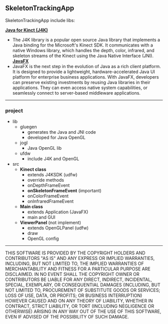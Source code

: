 ## SkeletonTrackingApp

SkeletonTrackingApp include libs: 

[**Java for Kinct (J4K)**](http://research.dwi.ufl.edu/ufdw/j4k/)
  - The J4K library is a popular open source Java library that implements a Java binding for the Microsoft's Kinect SDK. It communicates with a native Windows library, which handles the depth, color, infrared, and skeleton streams of the Kinect using the Java Native Interface (JNI).</br>
[**JavaFX**](http://www.oracle.com/technetwork/java/javase/overview/javafx-overview-2158620.html)
  - JavaFX is the next step in the evolution of Java as a rich client platform. It is designed to provide a lightweight, hardware-accelerated Java UI platform for enterprise business applications. With JavaFX, developers can preserve existing investments by reusing Java libraries in their applications. They can even access native system capabilities, or seamlessly connect to server-based middleware applications.</br>
----------------------------------------------------
### project 
- lib
  - gluegen
    - generates the Java and JNI code
    - developed for Java OpenGL
  - jogl
    - Java OpenGL lib
  - ufdw
    - include J4K and OpenGL
- src
  - **Kinect class**
    - extends J4KSDK (udfw)
    - override methods
    - onDepthFrameEvent
    - **onSkeletonFrameEvent** (important)
    - onColorFrameEvent
    - onInfraredFrameEvent
  - **Main class**
    - extends Application (JavaFX)
    - main and GUI
  - **ViewerPanel** (not implement)
    - extends OpenGLPanel (udfw)
    - draw
    - OpenGL config
    
----------------------------------------------------
THIS SOFTWARE IS PROVIDED BY THE COPYRIGHT HOLDERS AND CONTRIBUTORS "AS IS" AND ANY EXPRESS OR IMPLIED WARRANTIES, INCLUDING, BUT NOT LIMITED TO, THE IMPLIED WARRANTIES OF MERCHANTABILITY AND FITNESS FOR A PARTICULAR PURPOSE ARE DISCLAIMED. IN NO EVENT SHALL THE COPYRIGHT OWNER OR CONTRIBUTORS BE LIABLE FOR ANY DIRECT, INDIRECT, INCIDENTAL, SPECIAL, EXEMPLARY, OR CONSEQUENTIAL DAMAGES (INCLUDING, BUT NOT LIMITED TO, PROCUREMENT OF SUBSTITUTE GOODS OR SERVICES; LOSS OF USE, DATA, OR PROFITS; OR BUSINESS INTERRUPTION) HOWEVER CAUSED AND ON ANY THEORY OF LIABILITY, WHETHER IN CONTRACT, STRICT LIABILITY, OR TORT (INCLUDING NEGLIGENCE OR OTHERWISE) ARISING IN ANY WAY OUT OF THE USE OF THIS SOFTWARE, EVEN IF ADVISED OF THE POSSIBILITY OF SUCH DAMAGE.

